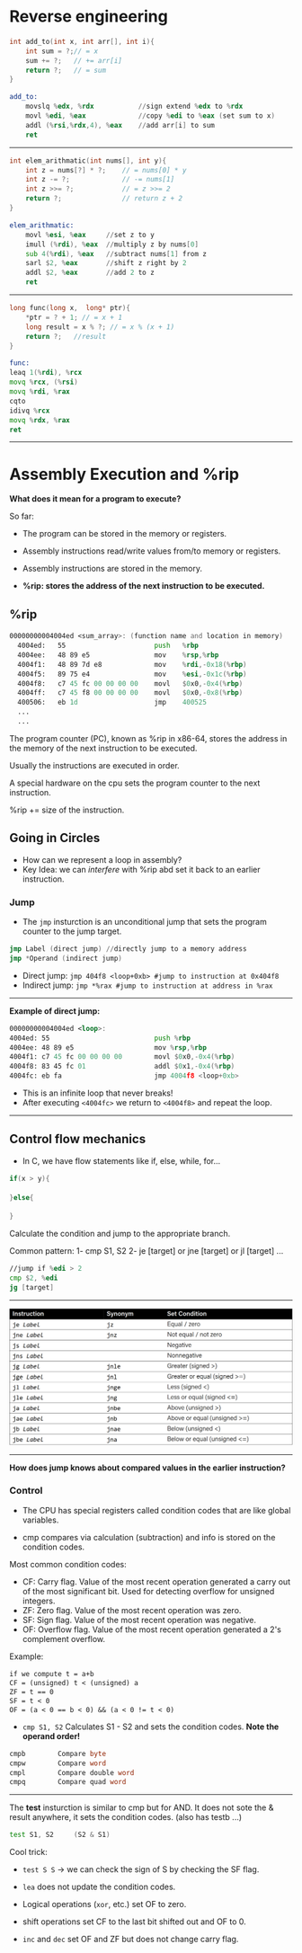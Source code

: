 # Reverse engineering

```c
int add_to(int x, int arr[], int i){
    int sum = ?;// = x
    sum += ?;   // += arr[i]
    return ?;   // = sum
}
```

```asm
add_to:
    movslq %edx, %rdx           //sign extend %edx to %rdx
    movl %edi, %eax             //copy %edi to %eax (set sum to x) 
    addl (%rsi,%rdx,4), %eax    //add arr[i] to sum
    ret
```

----------

```c
int elem_arithmatic(int nums[], int y){
    int z = nums[?] * ?;    // = nums[0] * y
    int z -= ?;             // -= nums[1]
    int z >>= ?;            // = z >>= 2
    return ?;               // return z + 2
}
```

```asm
elem_arithmatic:
    movl %esi, %eax     //set z to y
    imull (%rdi), %eax  //multiply z by nums[0]
    sub 4(%rdi), %eax   //subtract nums[1] from z
    sarl $2, %eax       //shift z right by 2
    addl $2, %eax       //add 2 to z
    ret
```

----------

```c
long func(long x,  long* ptr){
    *ptr = ? + 1; // = x + 1
    long result = x % ?; // = x % (x + 1)
    return ?;   //result
}
```

```asm
func:
leaq 1(%rdi), %rcx
movq %rcx, (%rsi)
movq %rdi, %rax
cqto
idivq %rcx
movq %rdx, %rax
ret
```
----------


# Assembly Execution and %rip

**What does it mean for a program to execute?**

So far:
- The program can be stored in the memory or registers.
- Assembly instructions read/write values from/to memory or registers.
- Assembly instructions are stored in the memory.

- **%rip: stores the address of the next instruction to be executed.**

## %rip

```asm
00000000004004ed <sum_array>: (function name and location in memory)
  4004ed:	55                   	push   %rbp
  4004ee:	48 89 e5             	mov    %rsp,%rbp
  4004f1:	48 89 7d e8          	mov    %rdi,-0x18(%rbp)
  4004f5:	89 75 e4             	mov    %esi,-0x1c(%rbp)
  4004f8:	c7 45 fc 00 00 00 00 	movl   $0x0,-0x4(%rbp)
  4004ff:	c7 45 f8 00 00 00 00 	movl   $0x0,-0x8(%rbp)
  400506:	eb 1d                	jmp    400525 
  ...
  ...
```
The program counter (PC), known as %rip in x86-64, stores the address in the memory of the next instruction to be executed.

Usually the instructions are executed in order.

A special hardware on the cpu sets the program counter to the next instruction.

%rip += size of the instruction.

## Going in Circles

- How can we represent a loop in assembly?
- Key Idea: we can *interfere* with %rip abd set it back to an earlier instruction.

### Jump

- The `jmp` insturction is an unconditional jump that sets the program counter to the jump target.

```asm
jmp Label (direct jump) //directly jump to a memory address
jmp *Operand (indirect jump)
```

- Direct jump: 
`jmp 404f8 <loop+0xb> #jump to instruction at 0x404f8`
- Indirect jump:
`jmp *%rax #jump to instruction at address in %rax`


----------

**Example of direct jump:**

```asm
00000000004004ed <loop>:
4004ed: 55                          push %rbp
4004ee: 48 89 e5                    mov %rsp,%rbp
4004f1: c7 45 fc 00 00 00 00        movl $0x0,-0x4(%rbp)
4004f8: 83 45 fc 01                 addl $0x1,-0x4(%rbp)
4004fc: eb fa                       jmp 4004f8 <loop+0xb>
```

- This is an infinite loop that never breaks!
- After executing `<4004fc>` we return to `<4004f8>` and repeat the loop.

----------


## Control flow mechanics

- In C, we have flow statements like if, else, while, for...

```c
if(x > y){

}else{

}
```

Calculate the condition and jump to the appropriate branch.

Common pattern:
1- cmp S1, S2
2- je [target] or jne [target] or jl [target] ...


```asm
//jump if %edi > 2
cmp $2, %edi
jg [target]
```
----------

![List of conditional jumps](./img/conditional_instructions.png)

----------

**How does jump knows about compared values in the earlier instruction?**

### Control

- The CPU has special registers called condition codes that are like global variables.

- cmp compares via calculation (subtraction) and info is stored on the condition codes.

Most common condition codes:
- CF: Carry flag. Value of the most recent operation generated a carry out of the most significant bit. Used for detecting overflow for unsigned integers.
- ZF: Zero flag. Value of the most recent operation was zero.
- SF: Sign flag. Value of the most recent operation was negative.
- OF: Overflow flag. Value of the most recent operation generated a 2's complement overflow.

Example:
```
if we compute t = a+b
CF = (unsigned) t < (unsigned) a
ZF = t == 0
SF = t < 0
OF = (a < 0 == b < 0) && (a < 0 != t < 0)
```

- `cmp S1, S2`
Calculates S1 - S2 and sets the condition codes.
**Note the operand order!**

```asm
cmpb        Compare byte
cmpw        Compare word
cmpl        Compare double word
cmpq        Compare quad word
```

----------

The **test** insturction is similar to cmp but for AND. It does not sote the & result anywhere, it sets the condition codes. (also has testb ...)

```asm
test S1, S2     (S2 & S1)
```

Cool trick:
- `test S S` -> we can check the sign of S by checking the SF flag.

- `lea` does not update the condition codes.
- Logical operations (`xor`, etc.) set OF to zero.
- shift operations set CF to the last bit shifted out and OF to 0.
- `inc` and `dec` set OF and ZF but does not change carry flag.